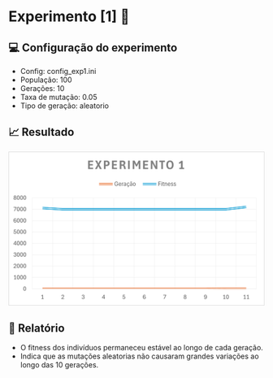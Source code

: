 # Experimento [1] 🔬

## 💻 Configuração do experimento
- Config: config_exp1.ini
- População: 100
- Gerações: 10
- Taxa de mutação: 0.05
- Tipo de geração: aleatorio

## 📈 Resultado
![Resultado do Experimento](img1.png)

## 📁 Relatório
- O fitness dos indivíduos permaneceu estável ao longo de cada geração.
- Indica que as mutações aleatorias não causaram grandes variações ao longo das 10 gerações.